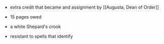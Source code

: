 - extra credit that became and assignment by [[Augusta, Dean of Order]]
- 15 pages owed

- a white Shepard's crook
- resistant to spells that identify 